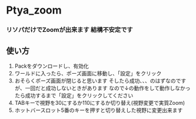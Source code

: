# Ptya_zoom
### リソパだけでZoomが出来ます 結構不安定です ###  
## 使い方 ## 
1.   Packをダウンロードし、有効化
2.   ワールドに入ったら、ポーズ画面に移動し、「設定」をクリック
3.   おそらくポーズ画面が閉じると思います そしたら成功、、、のはずなのですが、一回だと成功しないときがあります
なので↓の動作をして動作しなかったら成功するまで「設定」をクリックしてください
4.   TABキーで視野を30にするか110にするか切り替え(視野変更で実質Zoom)
5.   ホットバースロット5番のキーを押すと切り替えした視野に変更出来ます
